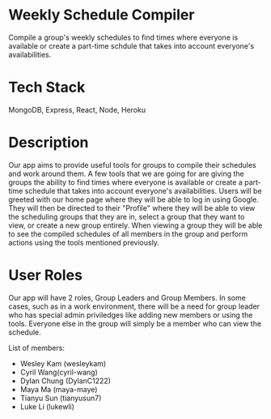 # Weekly Schedule Compiler

Compile a group's weekly schedules to find times where everyone is available or create a part-time schdule that takes into account everyone's availabilities.

# Tech Stack

MongoDB, Express, React, Node, Heroku

# Description 

Our app aims to provide useful tools for groups to compile their schedules and work around them. A few tools that we are going for are giving the groups the ability to find times where everyone is available or create a part-time schedule that takes into account everyone's availabilities. Users will be greeted with our home page where they will be able to log in using Google. They will then be directed to their "Profile" where they will be able to view the scheduling groups that they are in, select a group that they want to view, or create a new group entirely. When viewing a group they will be able to see the compiled schedules of all members in the group and perform actions using the tools mentioned previously.

# User Roles

Our app will have 2 roles, Group Leaders and Group Members. In some cases, such as in a work environment, there will be a need for group leader who has special admin priviledges like adding new members or using the tools. Everyone else in the group will simply be a member who can view the schedule.

List of members: 
* Wesley Kam (wesleykam)
* Cyril Wang(cyril-wang)
* Dylan Chung (DylanC1222)
* Maya Ma (maya-maye)
* Tianyu Sun (tianyusun7)
* Luke Li (lukewli)
